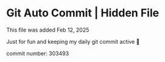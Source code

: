 # Git Auto Commit | Hidden File

This file was added Feb 12, 2025

Just for fun and keeping my daily git commit active 🤪

commit number: 303493
